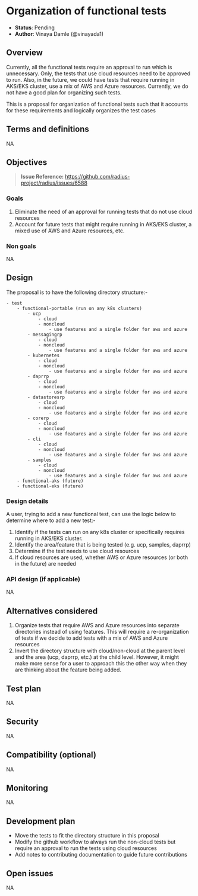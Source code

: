 # Organization of functional tests

* **Status**: Pending
* **Author**: Vinaya Damle (@vinayada1)

## Overview

Currently, all the functional tests require an approval to run which is unnecessary. Only, the tests that use cloud resources need to be approved to run. Also, in the future, we could have tests that require running in AKS/EKS cluster, use a mix of AWS and Azure resources. Currently, we do not have a good plan for organizing such tests.

This is a proposal for organization of functional tests such that it accounts for these requirements and logically organizes the test cases

## Terms and definitions

NA

## Objectives

> **Issue Reference:** https://github.com/radius-project/radius/issues/6588

### Goals

1. Eliminate the need of an approval for running tests that do not use cloud resources
2. Account for future tests that might require running in AKS/EKS cluster, a mixed use of AWS and Azure resources, etc.

### Non goals

NA


## Design

The proposal is to have the following directory structure:-
```
- test
    - functional-portable (run on any k8s clusters)
        - ucp
            - cloud
            - noncloud		
                - use features and a single folder for aws and azure
        - messagingrp
            - cloud
            - noncloud		
                - use features and a single folder for aws and azure
        - kubernetes
            - cloud
            - noncloud		
                - use features and a single folder for aws and azure
        - daprrp
            - cloud
            - noncloud		
                - use features and a single folder for aws and azure
        - datastoresrp
            - cloud
            - noncloud		
                - use features and a single folder for aws and azure
        - corerp
            - cloud
            - noncloud		
                - use features and a single folder for aws and azure
        - cli
            - cloud
            - noncloud		
                - use features and a single folder for aws and azure
        - samples
            - cloud
            - noncloud		
                - use features and a single folder for aws and azure
    - functional-aks (future)
    - functional-eks (future)
```

### Design details


A user, trying to add a new functional test, can use the logic below to determine where to add a new test:-
1. Identify if the tests can run on any k8s cluster or specifically requires running in AKS/EKS cluster.
2. Identify the area/feature that is being tested (e.g. ucp, samples, daprrp)
3. Determine if the test needs to use cloud resources
4. If cloud resources are used, whether AWS or Azure resources (or both in the future) are needed

### API design (if applicable)

NA

## Alternatives considered

1. Organize tests that require AWS and Azure resources into separate directories instead of using features. This will require a re-organization of tests if we decide to add tests with a mix of AWS and Azure resources
2. Invert the directory structure with cloud/non-cloud at the parent level and the area (ucp, daprrp, etc.) at the child level. However, it might make more sense for a user to approach this the other way when they are thinking about the feature being added.

## Test plan

NA

## Security

NA

## Compatibility (optional)

NA

## Monitoring

NA

## Development plan

- Move the tests to fit the directory structure in this proposal
- Modify the github workflow to always run the non-cloud tests but require an approval to run the tests using cloud resources
- Add notes to contributing documentation to guide future contributions

## Open issues

NA